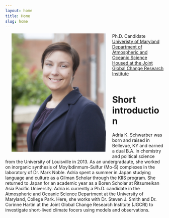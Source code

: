 ```yaml
---
layout: home
title: Home
slug: home
---
```


<img style="float: left; width: 300px; margin: 0px 20px 20px" src="images/my_photo.jpg">

<div class="overview">
Ph.D. Candidate<br>
<a href="https://www.umd.edu/">Univeristy of Maryland</a><br>
<a href="https://www.atmos.umd.edu/">Department of Atmospheric and Oceanic Science </a><br>
<a href="http://www.globalchange.umd.edu/">Housed at the Joint Global Change Research Institute</a><br>
</div> <br>

# Short introduction

Adria K. Schwarber was born and raised in Bellevue, KY and earned a dual B.A. in chemistry and political science 
from the University of Louisville in 2013. As an undergradaute, she worked on inorganic synthesis of Moylbdinmum-Sulfur (Mo-S)
complexes in the laboratory of Dr. Mark Noble. Adria spent a summer in Japan studying language and culture as a Gilman Scholar
through the KIIS program. She returned to Japan for an academic year as a Boren Scholar at Ritsumeikan Asia Pacific University.
Adria is currently a Ph.D. candidate in the Atmospheric and Oceanic Science Department at the University of Maryland, College Park. 
Here, she works with Dr. Steven J. Smith and Dr. Corinne Hartin at the Joint Global Change Research Institute (JGCRI) to investigate 
short-lived climate focers using models and observations.
